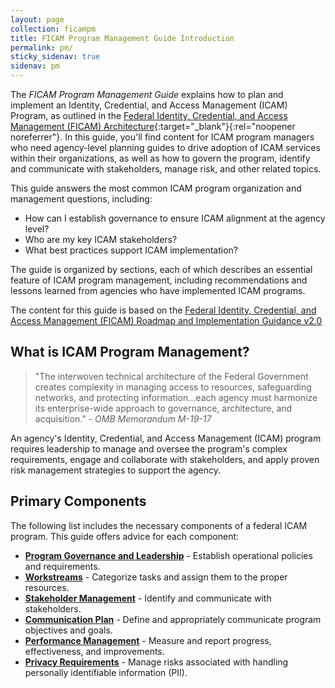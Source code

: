 ```yaml
---
layout: page
collection: ficampm
title: FICAM Program Management Guide Introduction
permalink: pm/
sticky_sidenav: true
sidenav: pm
---
```


The *FICAM Program Management Guide* explains how to plan and implement an Identity, Credential, and Access Management (ICAM) Program, as outlined in the [Federal Identity, Credential, and Access Management (FICAM) Architecture](../../arch/intro-arch){:target="_blank"}{:rel="noopener noreferrer"}. In this guide, you'll find content for ICAM program managers who need agency-level planning guides to drive adoption of ICAM services within their organizations, as well as how to govern the program, identify and communicate with stakeholders, manage risk, and other related topics.

This guide answers the most common ICAM program organization and management questions, including:

- How can I establish governance to ensure ICAM alignment at the agency level?
- Who are my key ICAM stakeholders?
- What best practices support ICAM implementation?

The guide is organized by sections, each of which describes an essential feature of ICAM program management, including recommendations and lessons learned from agencies who have implemented ICAM programs.

The content for this guide is based on the [Federal Identity, Credential, and Access Management (FICAM) Roadmap and Implementation Guidance v2.0](../../docs/roadmap-ficam.pdf)

## What is ICAM Program Management?

> "The interwoven technical architecture of the Federal Government creates complexity in managing access to resources, safeguarding networks, and protecting information...each agency must harmonize its enterprise-wide approach to governance, architecture, and acquisition." - *OMB Memorandum M-19-17*

An agency's Identity, Credential, and Access Management (ICAM) program requires leadership to manage and oversee the program's complex requirements, engage and collaborate with stakeholders, and apply proven risk management strategies to support the agency.

## Primary Components

The following list includes the necessary components of a federal ICAM program. This guide offers advice for each component:

- [**Program Governance and Leadership**](..pm/governance/) - Establish operational policies and requirements.
- [**Workstreams**](..pm/workstreams/) - Categorize tasks and assign them to the proper resources.
- [**Stakeholder Management**](..pm/stakeholders/) - Identify and communicate with stakeholders.
- [**Communication Plan**](..pm/comm/) - Define and appropriately communicate program objectives and goals.
- [**Performance Management**](..pm/performance/) - Measure and report progress, effectiveness, and improvements.
- [**Privacy Requirements**](..pm/privacy/) - Manage risks associated with handling personally identifiable information (PII).
